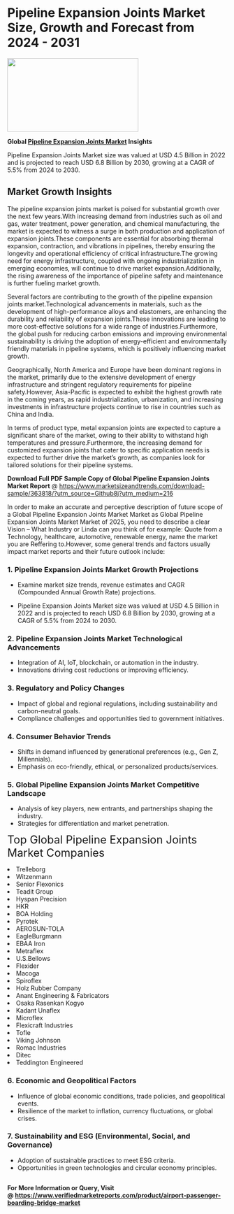 <H1>Pipeline Expansion Joints Market Size, Growth and Forecast from 2024 - 2031</H1><img class="aligncenter size-medium wp-image-584254" src="https://thirdeyenews.in/wp-content/uploads/2024/09/Global-Market-Research-300x168.jpeg" alt="" width="300" height="168" /><p><strong>Global&nbsp;<a href="https://www.marketsizeandtrends.com/download-sample/363818/?utm_source=Github8j?utm_medium=216">Pipeline Expansion Joints Market</a> Insights</strong></p><p>Pipeline Expansion Joints Market size was valued at USD 4.5 Billion in 2022 and is projected to reach USD 6.8 Billion by 2030, growing at a CAGR of 5.5% from 2024 to 2030.</p><p><h2>Market Growth Insights</h2> <p>The pipeline expansion joints market is poised for substantial growth over the next few years.With increasing demand from industries such as oil and gas, water treatment, power generation, and chemical manufacturing, the market is expected to witness a surge in both production and application of expansion joints.These components are essential for absorbing thermal expansion, contraction, and vibrations in pipelines, thereby ensuring the longevity and operational efficiency of critical infrastructure.The growing need for energy infrastructure, coupled with ongoing industrialization in emerging economies, will continue to drive market expansion.Additionally, the rising awareness of the importance of pipeline safety and maintenance is further fueling market growth.</p> <p>Several factors are contributing to the growth of the pipeline expansion joints market.Technological advancements in materials, such as the development of high-performance alloys and elastomers, are enhancing the durability and reliability of expansion joints.These innovations are leading to more cost-effective solutions for a wide range of industries.Furthermore, the global push for reducing carbon emissions and improving environmental sustainability is driving the adoption of energy-efficient and environmentally friendly materials in pipeline systems, which is positively influencing market growth.</p> <p>Geographically, North America and Europe have been dominant regions in the market, primarily due to the extensive development of energy infrastructure and stringent regulatory requirements for pipeline safety.However, Asia-Pacific is expected to exhibit the highest growth rate in the coming years, as rapid industrialization, urbanization, and increasing investments in infrastructure projects continue to rise in countries such as China and India.</p> <p>In terms of product type, metal expansion joints are expected to capture a significant share of the market, owing to their ability to withstand high temperatures and pressure.Furthermore, the increasing demand for customized expansion joints that cater to specific application needs is expected to further drive the market’s growth, as companies look for tailored solutions for their pipeline systems.</p> <p><span class=""><strong>Download Full PDF Sample Copy of Global Pipeline Expansion Joints Market Report</strong> @ <a href="https://www.marketsizeandtrends.com/download-sample/363818/?utm_source=Github8j?utm_medium=216" target="_blank">https://www.marketsizeandtrends.com/download-sample/363818/?utm_source=Github8j?utm_medium=216</a></span></p><p>In order to make an accurate and perceptive description of future scope of a Global&nbsp;Pipeline Expansion Joints Market Market as Global&nbsp;Pipeline Expansion Joints Market Market of 2025, you need to describe a clear Vision &ndash; What Industry or Linda can you think of for example: Quote from a Technology, healthcare, automotive, renewable energy, name the market you are Reffering to.However, some general trends and factors usually impact market reports and their future outlook include:</p><h3>1.&nbsp;<strong>Pipeline Expansion Joints Market Growth Projections</strong></h3><ul><li>Examine market size trends, revenue estimates and CAGR (Compounded Annual Growth Rate) projections.</li><li><p>Pipeline Expansion Joints Market size was valued at USD 4.5 Billion in 2022 and is projected to reach USD 6.8 Billion by 2030, growing at a CAGR of 5.5% from 2024 to 2030.</p></li></ul><h3>2.&nbsp;<strong>Pipeline Expansion Joints Market Technological Advancements</strong></h3><ul><li>Integration of AI, IoT, blockchain, or automation in the industry.</li><li>Innovations driving cost reductions or improving efficiency.</li></ul><h3>3.&nbsp;<strong>Regulatory and Policy Changes</strong></h3><ul><li>Impact of global and regional regulations, including sustainability and carbon-neutral goals.</li><li>Compliance challenges and opportunities tied to government initiatives.</li></ul><h3>4.&nbsp;<strong>Consumer Behavior Trends</strong></h3><ul><li>Shifts in demand influenced by generational preferences (e.g., Gen Z, Millennials).</li><li>Emphasis on eco-friendly, ethical, or personalized products/services.</li></ul><h3>5.&nbsp;<strong>Global Pipeline Expansion Joints Market Competitive Landscape</strong></h3><ul><li>Analysis of key players, new entrants, and partnerships shaping the industry.</li><li>Strategies for differentiation and market penetration.</li></ul><p data-pm-slice="1 1 []"><span style="color: inherit; font-family: inherit; font-size: 25px;">Top Global Pipeline Expansion Joints Market Companies</span></p><div class="" data-test-id=""><p><li>Trelleborg</li><li> Witzenmann</li><li> Senior Flexonics</li><li> Teadit Group</li><li> Hyspan Precision</li><li> HKR</li><li> BOA Holding</li><li> Pyrotek</li><li> AEROSUN-TOLA</li><li> EagleBurgmann</li><li> EBAA Iron</li><li> Metraflex</li><li> U.S.Bellows</li><li> Flexider</li><li> Macoga</li><li> Spiroflex</li><li> Holz Rubber Company</li><li> Anant Engineering & Fabricators</li><li> Osaka Rasenkan Kogyo</li><li> Kadant Unaflex</li><li> Microflex</li><li> Flexicraft Industries</li><li> Tofle</li><li> Viking Johnson</li><li> Romac Industries</li><li> Ditec</li><li> Teddington Engineered</li></p></div><h3>6.&nbsp;<strong>Economic and Geopolitical Factors</strong></h3><ul><li>Influence of global economic conditions, trade policies, and geopolitical events.</li><li>Resilience of the market to inflation, currency fluctuations, or global crises.</li></ul><h3>7.&nbsp;<strong>Sustainability and ESG (Environmental, Social, and Governance)</strong></h3><ul><li>Adoption of sustainable practices to meet ESG criteria.</li><li>Opportunities in green technologies and circular economy principles.</li></ul><h2><strong style="font-size: 14px;">For More Information or Query, Visit @&nbsp;</strong><a style="background-color: #ffffff; font-size: 14px;" href="https://www.marketsizeandtrends.com/report/pipeline-expansion-joints-market/" target="_blank">https://www.verifiedmarketreports.com/product/airport-passenger-boarding-bridge-market</a></h2>